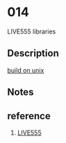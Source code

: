 # 014
LIVE555 libraries

## Description
[build on unix](http://www.live555.com/liveMedia/#config-unix)


## Notes


## reference
1. [LIVE555](http://www.live555.com/liveMedia/)
